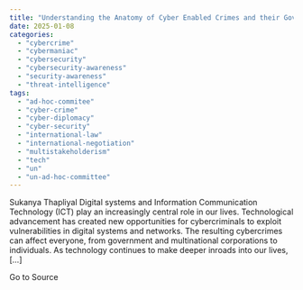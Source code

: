 ```yaml
---
title: "Understanding the Anatomy of Cyber Enabled Crimes and their Governance"
date: 2025-01-08
categories: 
  - "cybercrime"
  - "cybermaniac"
  - "cybersecurity"
  - "cybersecurity-awareness"
  - "security-awareness"
  - "threat-intelligence"
tags: 
  - "ad-hoc-commitee"
  - "cyber-crime"
  - "cyber-diplomacy"
  - "cyber-security"
  - "international-law"
  - "international-negotiation"
  - "multistakeholderism"
  - "tech"
  - "un"
  - "un-ad-hoc-committee"
---
```


Sukanya Thapliyal Digital systems and Information Communication Technology (ICT) play an increasingly central role in our lives. Technological advancement has created new opportunities for cybercriminals to exploit vulnerabilities in digital systems and networks. The resulting cybercrimes can affect everyone, from government and multinational corporations to individuals. As technology continues to make deeper inroads into our lives, \[…\]

Go to Source

